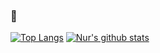 ### 👋

<!--
**nurxx/nurxx** is a ✨ _special_ ✨ repository because its `README.md` (this file) appears on your GitHub profile.

Here are some ideas to get you started:

- 🔭 I’m currently working on ...
- 🌱 I’m currently learning ...
- 👯 I’m looking to collaborate on ...
- 🤔 I’m looking for help with ...
- 💬 Ask me about ...
- 📫 How to reach me: ...
- 😄 Pronouns: ...
- ⚡ Fun fact: ...
-->

[![Top Langs](https://github-readme-stats.vercel.app/api/top-langs/?username=nurxx&hide=css,tsql,html&langs_count=10&theme=onedark)](https://github.com/anuraghazra/github-readme-stats)
[![Nur's github stats](https://github-readme-stats.vercel.app/api?username=nurxx&theme=onedark&count_private=true&hide=contribs)](https://github.com/anuraghazra/github-readme-stats)
